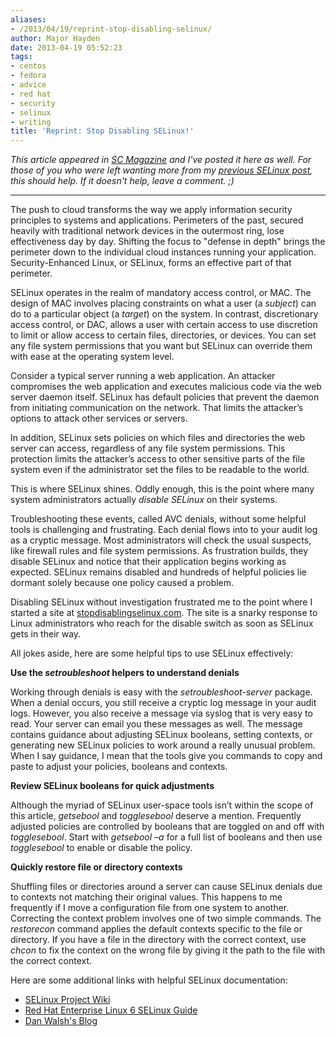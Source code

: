 ```yaml
---
aliases:
- /2013/04/19/reprint-stop-disabling-selinux/
author: Major Hayden
date: 2013-04-19 05:52:23
tags:
- centos
- fedora
- advice
- red hat
- security
- selinux
- writing
title: 'Reprint: Stop Disabling SELinux!'
---
```


_This article appeared in [SC Magazine][1] and I've posted it here as well. For those of you who were left wanting more from my [previous SELinux post][2], this should help. If it doesn't help, leave a comment. ;)_

* * *

The push to cloud transforms the way we apply information security principles to systems and applications. Perimeters of the past, secured heavily with traditional network devices in the outermost ring, lose effectiveness day by day. Shifting the focus to "defense in depth" brings the perimeter down to the individual cloud instances running your application. Security-Enhanced Linux, or SELinux, forms an effective part of that perimeter.

SELinux operates in the realm of mandatory access control, or MAC. The design of MAC involves placing constraints on what a user (a _subject_) can do to a particular object (a _target_) on the system. In contrast, discretionary access control, or DAC, allows a user with certain access to use discretion to limit or allow access to certain files, directories, or devices. You can set any file system permissions that you want but SELinux can override them with ease at the operating system level.

Consider a typical server running a web application. An attacker compromises the web application and executes malicious code via the web server daemon itself. SELinux has default policies that prevent the daemon from initiating communication on the network. That limits the attacker’s options to attack other services or servers.

In addition, SELinux sets policies on which files and directories the web server can access, regardless of any file system permissions. This protection limits the attacker’s access to other sensitive parts of the file system even if the administrator set the files to be readable to the world.

This is where SELinux shines. Oddly enough, this is the point where many system administrators actually _disable SELinux_ on their systems.

Troubleshooting these events, called AVC denials, without some helpful tools is challenging and frustrating. Each denial flows into to your audit log as a cryptic message. Most administrators will check the usual suspects, like firewall rules and file system permissions. As frustration builds, they disable SELinux and notice that their application begins working as expected. SELinux remains disabled and hundreds of helpful policies lie dormant solely because one policy caused a problem.

Disabling SELinux without investigation frustrated me to the point where I started a site at [stopdisablingselinux.com][3]. The site is a snarky response to Linux administrators who reach for the disable switch as soon as SELinux gets in their way.

All jokes aside, here are some helpful tips to use SELinux effectively:

**Use the _setroubleshoot_ helpers to understand denials**

Working through denials is easy with the _setroubleshoot-server_ package. When a denial occurs, you still receive a cryptic log message in your audit logs. However, you also receive a message via syslog that is very easy to read. Your server can email you these messages as well. The message contains guidance about adjusting SELinux booleans, setting contexts, or generating new SELinux policies to work around a really unusual problem. When I say guidance, I mean that the tools give you commands to copy and paste to adjust your policies, booleans and contexts.

**Review SELinux booleans for quick adjustments**

Although the myriad of SELinux user-space tools isn’t within the scope of this article, _getsebool_ and _togglesebool_ deserve a mention. Frequently adjusted policies are controlled by booleans that are toggled on and off with _togglesebool_. Start with _getsebool –a_ for a full list of booleans and then use _togglesebool_ to enable or disable the policy.

**Quickly restore file or directory contexts**

Shuffling files or directories around a server can cause SELinux denials due to contexts not matching their original values. This happens to me frequently if I move a configuration file from one system to another. Correcting the context problem involves one of two simple commands. The _restorecon_ command applies the default contexts specific to the file or directory. If you have a file in the directory with the correct context, use _chcon_ to fix the context on the wrong file by giving it the path to the file with the correct context.

Here are some additional links with helpful SELinux documentation:

  * [SELinux Project Wiki][4]
  * [Red Hat Enterprise Linux 6 SELinux Guide][5]
  * [Dan Walsh's Blog][6]

 [1]: http://www.scmagazine.com.au/News/340475,stop-disabling-selinux.aspx
 [2]: /2013/04/15/seriously-stop-disabling-selinux/
 [3]: http://stopdisablingselinux.com
 [4]: http://selinuxproject.org/page/Main_Page
 [5]: https://access.redhat.com/site/documentation/en-US/Red_Hat_Enterprise_Linux/6/html/Security-Enhanced_Linux/
 [6]: http://danwalsh.livejournal.com/